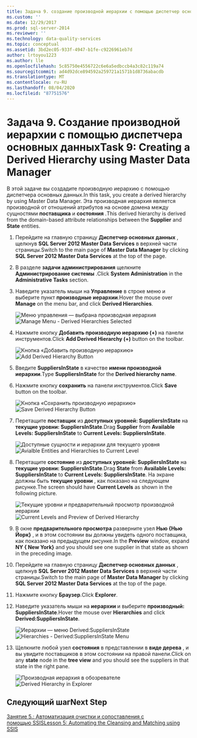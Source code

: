 ```yaml
---
title: Задача 9. создание производной иерархии с помощью диспетчер основных данных | Документация Майкрософт
ms.custom: ''
ms.date: 12/29/2017
ms.prod: sql-server-2014
ms.reviewer: ''
ms.technology: data-quality-services
ms.topic: conceptual
ms.assetid: 3bd2ec05-933f-4947-b1fe-c9226961eb7d
author: lrtoyou1223
ms.author: lle
ms.openlocfilehash: 5c85750e4556722c6e6a5edbccb4a3c82c119a74
ms.sourcegitcommit: ad4d92dce894592a259721a1571b1d8736abacdb
ms.translationtype: MT
ms.contentlocale: ru-RU
ms.lasthandoff: 08/04/2020
ms.locfileid: "87751576"
---
```

# <a name="task-9-creating-a-derived-hierarchy-using-master-data-manager"></a><span data-ttu-id="66632-102">Задача 9. Создание производной иерархии с помощью диспетчера основных данных</span><span class="sxs-lookup"><span data-stu-id="66632-102">Task 9: Creating a Derived Hierarchy using Master Data Manager</span></span>
  <span data-ttu-id="66632-103">В этой задаче вы создадите производную иерархию с помощью диспетчера основных данных.</span><span class="sxs-lookup"><span data-stu-id="66632-103">In this task, you create a derived hierarchy by using Master Data Manager.</span></span> <span data-ttu-id="66632-104">Эта производная иерархия является производной от отношений атрибутов на основе домена между сущностями **поставщика** и **состояния** .</span><span class="sxs-lookup"><span data-stu-id="66632-104">This derived hierarchy is derived from the domain-based attribute relationships between the **Supplier** and **State** entities.</span></span>  
  
1.  <span data-ttu-id="66632-105">Перейдите на главную страницу **Диспетчер основных данных** , щелкнув **SQL Server 2012 Master Data Services** в верхней части страницы.</span><span class="sxs-lookup"><span data-stu-id="66632-105">Switch to the main page of **Master Data Manager** by clicking **SQL Server 2012 Master Data Services** at the top of the page.</span></span>  
  
2.  <span data-ttu-id="66632-106">В разделе **задачи администрирования** щелкните **Администрирование системы** .</span><span class="sxs-lookup"><span data-stu-id="66632-106">Click **System Administration** in the **Administrative Tasks** section.</span></span>  
  
3.  <span data-ttu-id="66632-107">Наведите указатель мыши на **Управление** в строке меню и выберите пункт **производные иерархии**.</span><span class="sxs-lookup"><span data-stu-id="66632-107">Hover the mouse over **Manage** on the menu bar, and click **Derived Hierarchies**.</span></span>  
  
     <span data-ttu-id="66632-108">![Меню управления — выбрана производная иерархия](../../2014/tutorials/media/et-creatingaderivedhierarchyusingmdm-01.jpg "Меню управления — выбрана производная иерархия")</span><span class="sxs-lookup"><span data-stu-id="66632-108">![Manage Menu - Derived Hierarchies Selected](../../2014/tutorials/media/et-creatingaderivedhierarchyusingmdm-01.jpg "Manage Menu - Derived Hierarchies Selected")</span></span>  
  
4.  <span data-ttu-id="66632-109">Нажмите кнопку **Добавить производную иерархию (+)** на панели инструментов.</span><span class="sxs-lookup"><span data-stu-id="66632-109">Click **Add Derived Hierarchy (+)** button on the toolbar.</span></span>  
  
     <span data-ttu-id="66632-110">![Кнопка «Добавить производную иерархию»](../../2014/tutorials/media/et-creatingaderivedhierarchyusingmdm-02.jpg "Кнопка «Добавить производную иерархию»")</span><span class="sxs-lookup"><span data-stu-id="66632-110">![Add Derived Hierarchy Button](../../2014/tutorials/media/et-creatingaderivedhierarchyusingmdm-02.jpg "Add Derived Hierarchy Button")</span></span>  
  
5.  <span data-ttu-id="66632-111">Введите **SuppliersInState** в качестве **имени производной иерархии**.</span><span class="sxs-lookup"><span data-stu-id="66632-111">Type **SuppliersInState** for the **Derived hierarchy name**.</span></span>  
  
6.  <span data-ttu-id="66632-112">Нажмите кнопку **сохранить** на панели инструментов.</span><span class="sxs-lookup"><span data-stu-id="66632-112">Click **Save** button on the toolbar.</span></span>  
  
     <span data-ttu-id="66632-113">![Кнопка «Сохранить производную иерархию»](../../2014/tutorials/media/et-creatingaderivedhierarchyusingmdm-03.jpg "Кнопка «Сохранить производную иерархию»")</span><span class="sxs-lookup"><span data-stu-id="66632-113">![Save Derived Hierarchy Button](../../2014/tutorials/media/et-creatingaderivedhierarchyusingmdm-03.jpg "Save Derived Hierarchy Button")</span></span>  
  
7.  <span data-ttu-id="66632-114">Перетащите **поставщик** из **доступных уровней: SuppliersInState** на **текущие уровни: SuppliersInState**.</span><span class="sxs-lookup"><span data-stu-id="66632-114">Drag **Supplier** from **Available Levels: SuppliersInState** to **Current Levels: SuppliersInState**.</span></span>  
  
     <span data-ttu-id="66632-115">![Доступные сущности и иерархии для текущего уровня](../../2014/tutorials/media/et-creatingaderivedhierarchyusingmdm-04.jpg "Доступные сущности и иерархии для текущего уровня")</span><span class="sxs-lookup"><span data-stu-id="66632-115">![Avialble Entities and Hierarchies to Current Level](../../2014/tutorials/media/et-creatingaderivedhierarchyusingmdm-04.jpg "Avialble Entities and Hierarchies to Current Level")</span></span>  
  
8.  <span data-ttu-id="66632-116">Перетащите **состояние** из **доступных уровней: SuppliersInState** на **текущие уровни: SuppliersInState**.</span><span class="sxs-lookup"><span data-stu-id="66632-116">Drag **State** from **Available Levels: SuppliersInState** to **Current Levels: SuppliersInState**.</span></span> <span data-ttu-id="66632-117">На экране должны быть **текущие уровни** , как показано на следующем рисунке.</span><span class="sxs-lookup"><span data-stu-id="66632-117">The screen should have **Current Levels** as shown in the following picture.</span></span>  
  
     <span data-ttu-id="66632-118">![Текущие уровни и предварительный просмотр производной иерархии](../../2014/tutorials/media/et-creatingaderivedhierarchyusingmdm-05.jpg "Текущие уровни и предварительный просмотр производной иерархии")</span><span class="sxs-lookup"><span data-stu-id="66632-118">![Current Levels and Preview of Derived Hierarchy](../../2014/tutorials/media/et-creatingaderivedhierarchyusingmdm-05.jpg "Current Levels and Preview of Derived Hierarchy")</span></span>  
  
9. <span data-ttu-id="66632-119">В окне **предварительного просмотра** разверните узел **Нью {Нью Йорк}** , и в этом состоянии вы должны увидеть одного поставщика, как показано на предыдущем рисунке.</span><span class="sxs-lookup"><span data-stu-id="66632-119">In the **Preview** window, expand **NY { New York}** and you should see one supplier in that state as shown in the preceding image.</span></span>  
  
10. <span data-ttu-id="66632-120">Перейдите на главную страницу **Диспетчер основных данных** , щелкнув **SQL Server 2012 Master Data Services** в верхней части страницы.</span><span class="sxs-lookup"><span data-stu-id="66632-120">Switch to the main page of **Master Data Manager** by clicking **SQL Server 2012 Master Data Services** at the top of the page.</span></span>  
  
11. <span data-ttu-id="66632-121">Нажмите кнопку **Браузер**.</span><span class="sxs-lookup"><span data-stu-id="66632-121">Click **Explorer**.</span></span>  
  
12. <span data-ttu-id="66632-122">Наведите указатель мыши на **иерархии** и выберите **производный: SuppliersInState**.</span><span class="sxs-lookup"><span data-stu-id="66632-122">Hover the mouse over **Hierarchies** and click **Derived:SuppliersInState**.</span></span>  
  
     <span data-ttu-id="66632-123">![Иерархии — меню Derived:SuppliersInState](../../2014/tutorials/media/et-creatingaderivedhierarchyusingmdm-06.jpg "Иерархии — меню Derived:SuppliersInState")</span><span class="sxs-lookup"><span data-stu-id="66632-123">![Hierarchies - Derived:SuppliersInState Menu](../../2014/tutorials/media/et-creatingaderivedhierarchyusingmdm-06.jpg "Hierarchies - Derived:SuppliersInState Menu")</span></span>  
  
13. <span data-ttu-id="66632-124">Щелкните любой узел **состояния** в представлении в **виде дерева** , и вы увидите поставщиков в этом состоянии на правой панели.</span><span class="sxs-lookup"><span data-stu-id="66632-124">Click on any **state** node in the **tree view** and you should see the suppliers in that state in the right pane.</span></span>  
  
     <span data-ttu-id="66632-125">![Производная иерархия в обозревателе](../../2014/tutorials/media/et-creatingaderivedhierarchyusingmdm-07.jpg "Производная иерархия в обозревателе")</span><span class="sxs-lookup"><span data-stu-id="66632-125">![Derived Hierarchy in Explorer](../../2014/tutorials/media/et-creatingaderivedhierarchyusingmdm-07.jpg "Derived Hierarchy in Explorer")</span></span>  
  
## <a name="next-step"></a><span data-ttu-id="66632-126">Следующий шаг</span><span class="sxs-lookup"><span data-stu-id="66632-126">Next Step</span></span>  
 [<span data-ttu-id="66632-127">Занятие 5.: Автоматизация очистки и сопоставления с помощью SSIS</span><span class="sxs-lookup"><span data-stu-id="66632-127">Lesson 5: Automating the Cleansing and Matching using SSIS</span></span>](../../2014/tutorials/lesson-5-automating-the-cleansing-and-matching-using-ssis.md)  
  
  
